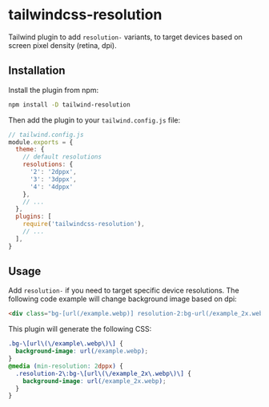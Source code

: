 # tailwindcss-resolution

Tailwind plugin to add `resolution-` variants, to target devices based on screen pixel density (retina, dpi).

## Installation

Install the plugin from npm:

```sh
npm install -D tailwind-resolution
```

Then add the plugin to your `tailwind.config.js` file:

```js
// tailwind.config.js
module.exports = {
  theme: {
    // default resolutions
    resolutions: {
      '2': '2dppx',
      '3': '3dppx',
      '4': '4dppx'
    },
    // ...
  },
  plugins: [
    require('tailwindcss-resolution'),
    // ...
  ],
}
```

## Usage

Add `resolution-` if you need to target specific device resolutions. The following code example will change background image based on dpi:

```html
<div class="bg-[url(/example.webp)] resolution-2:bg-url(/example_2x.webp)"></div>
```

This plugin will generate the following CSS:

```css
.bg-\[url\(\/example\.webp\)\] {
  background-image: url(/example.webp);
}
@media (min-resolution: 2dppx) {
  .resolution-2\:bg-\[url\(\/example_2x\.webp\)\] {
    background-image: url(/example_2x.webp);
  }
}
```
